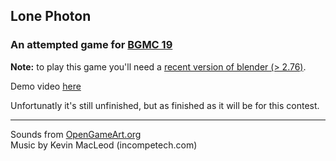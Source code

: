 ## Lone Photon
### An attempted game for [BGMC 19](http://blenderartists.org/forum/showthread.php?387969-BGMC19-Has-Started)

**Note:** to play this game you'll need a [recent version of blender (> 2.76)](http://builder.blender.org/download).

Demo video [here](https://youtu.be/Cj9Wp-PHbCw)


Unfortunatly it's still unfinished, but as finished as it will be for this contest.

----

Sounds from [OpenGameArt.org](http://opengameart.org/)  
Music by Kevin MacLeod (incompetech.com)
